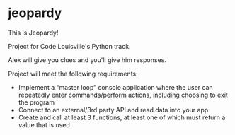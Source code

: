 # jeopardy
This is Jeopardy!

Project for Code Louisville's Python track.

Alex will give you clues and you'll give him responses.

Project will meet the following requirements:
* Implement a “master loop” console application where the user can repeatedly enter commands/perform actions, including choosing to exit the program
* Connect to an external/3rd party API and read data into your app
* Create and call at least 3 functions, at least one of which must return a value that is used
